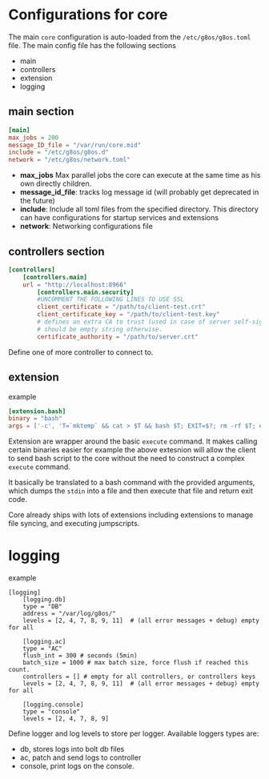 # Configurations for core

The main `core` configuration is auto-loaded from the `/etc/g8os/g8os.toml` file. The main config file has the following sections

- main
- controllers
- extension
- logging

## main section
```toml
[main]
max_jobs = 200
message_ID_file = "/var/run/core.mid"
include = "/etc/g8os/g8os.d"
network = "/etc/g8os/network.toml"
```

- **max_jobs** Max parallel jobs the core can execute at the same time as his own directly children.
- **message_id_file**: tracks log message id (will probably get deprecated in the future)
- **include**: Include all toml files from the specified directory. This directory can have configurations for startup services and extensions
- **network**: Networking configurations file

## controllers section
```toml
[controllers]
    [controllers.main]
    url = "http://localhost:8966"
        [controllers.main.security]
        #UNCOMMENT THE FOLLOWING LINES TO USE SSL
        client_certificate = "/path/to/client-test.crt"
        client_certificate_key = "/path/to/client-test.key"
        # defines an extra CA to trust (used in case of server self-signed certs)
        # should be empty string otherwise.
        certificate_authority = "/path/to/server.crt"
```

Define one of more controller to connect to.

## extension
example
```toml
[extension.bash]
binary = "bash"
args = ['-c', 'T=`mktemp` && cat > $T && bash $T; EXIT=$?; rm -rf $T; exit $EXIT']
```

Extension are wrapper around the basic `execute` command. It makes calling certain binaries easier for example the above extesnion
will allow the client to send bash script to the core without the need to construct a complex `execute` command.

It basically be translated to a bash command with the provided arguments, which dumps the `stdin` into a file and then execute
that file and return exit code.

Core already ships with lots of extensions including extensions to manage file syncing, and executing jumpscripts.

# logging
example
```
[logging]
    [logging.db]
    type = "DB"
    address = "/var/log/g8os/"
    levels = [2, 4, 7, 8, 9, 11]  # (all error messages + debug) empty for all

    [logging.ac]
    type = "AC"
    flush_int = 300 # seconds (5min)
    batch_size = 1000 # max batch size, force flush if reached this count.
    controllers = [] # empty for all controllers, or controllers keys
    levels = [2, 4, 7, 8, 9, 11]  # (all error messages + debug) empty for all

    [logging.console]
    type = "console"
    levels = [2, 4, 7, 8, 9]
```

Define logger and log levels to store per logger. Available loggers types are:
- db, stores logs into bolt db files
- ac, patch and send logs to controller
- console, print logs on the console.
